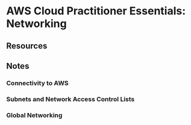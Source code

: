 # AWS Cloud Practitioner Essentials: Networking

## Resources

## Notes

### Connectivity to AWS

### Subnets and Network Access Control Lists

### Global Networking
